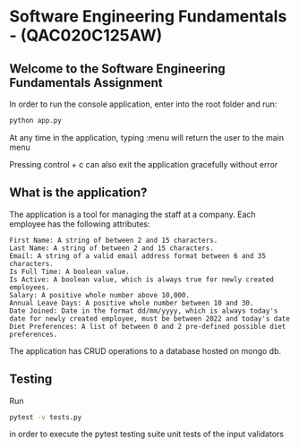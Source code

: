 # Software Engineering Fundamentals - (QAC020C125AW)

## Welcome to the Software Engineering Fundamentals Assignment

In order to run the console application, enter into the root folder and run:

```bash
python app.py
```

At any time in the application, typing :menu will return the user to the main menu

Pressing control + c can also exit the application gracefully without error

## What is the application?

The application is a tool for managing the staff at a company. Each employee has the following attributes:

```
First Name: A string of between 2 and 15 characters.
Last Name: A string of between 2 and 15 characters.
Email: A string of a valid email address format between 6 and 35 characters.
Is Full Time: A boolean value.
Is Active: A boolean value, which is always true for newly created employees.
Salary: A positive whole number above 10,000.
Annual Leave Days: A positive whole number between 10 and 30.
Date Joined: Date in the format dd/mm/yyyy, which is always today's date for newly created employee, must be between 2022 and today's date
Diet Preferences: A list of between 0 and 2 pre-defined possible diet preferences.
```

The application has CRUD operations to a database hosted on mongo db.

## Testing

Run 

```bash
pytest -v tests.py 
```

in order to execute the pytest testing suite unit tests of the input validators
